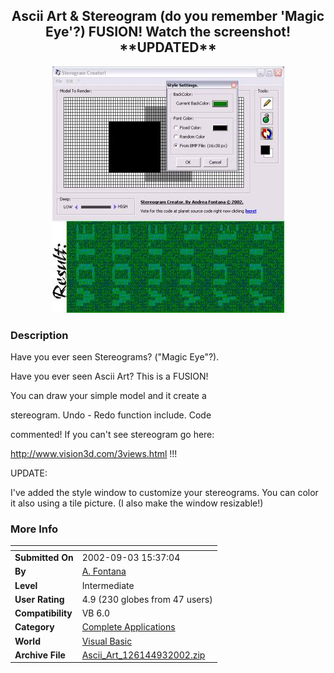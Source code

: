﻿<div align="center">

## Ascii Art & Stereogram \(do you remember 'Magic Eye'?\) FUSION\! Watch the screenshot\! \*\*UPDATED\*\*

<img src="PIC2002931536248317.jpg">
</div>

### Description

Have you ever seen Stereograms? ("Magic Eye"?).

Have you ever seen Ascii Art? This is a FUSION!

You can draw your simple model and it create a

stereogram. Undo - Redo function include. Code

commented! If you can't see stereogram go here:

http://www.vision3d.com/3views.html !!!

UPDATE:

I've added the style window to customize your stereograms. You can color it also using a tile picture. (I also make the window resizable!)
 
### More Info
 


<span>             |<span>
---                |---
**Submitted On**   |2002-09-03 15:37:04
**By**             |[A\. Fontana](https://github.com/Planet-Source-Code/PSCIndex/blob/master/ByAuthor/a-fontana.md)
**Level**          |Intermediate
**User Rating**    |4.9 (230 globes from 47 users)
**Compatibility**  |VB 6\.0
**Category**       |[Complete Applications](https://github.com/Planet-Source-Code/PSCIndex/blob/master/ByCategory/complete-applications__1-27.md)
**World**          |[Visual Basic](https://github.com/Planet-Source-Code/PSCIndex/blob/master/ByWorld/visual-basic.md)
**Archive File**   |[Ascii\_Art\_126144932002\.zip](https://github.com/Planet-Source-Code/a-fontana-ascii-art-stereogram-do-you-remember-magic-eye-fusion-watch-the-screenshot-updat__1-38555/archive/master.zip)








